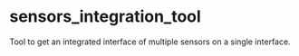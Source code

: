# sensors_integration_tool
Tool to get an integrated interface of multiple sensors on a single interface.
